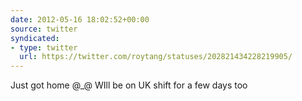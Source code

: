 ```yaml
---
date: 2012-05-16 18:02:52+00:00
source: twitter
syndicated:
- type: twitter
  url: https://twitter.com/roytang/statuses/202821434228219905/
---
```


Just got home @_@ WIll be on UK shift for a few days too